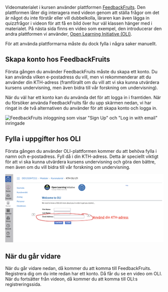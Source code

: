 Videomaterialet i kursen använder plattformen [FeedbackFruits][fbf]. Den 
plattformen låter dig interagera med videon genom att ställa frågor om det är 
något du inte förstår eller vill dubbelkolla, läraren kan även lägga in 
quizzfrågor i videon för att få en bild över hur väl klassen hänger med i 
materialet. På nästa sida finns en video som exempel, den introducerar den 
andra plattformen vi använder, [Open Learning Initiative (OLI)][oli].

För att använda plattformarna måste du dock fylla i några saker manuellt.

[fbf]: https://feedbackfruits.com/interactive-video
[oli]: https://oli.cmu.edu/

## Skapa konto hos FeedbackFruits

Första gången du använder FeedbackFruits måste du skapa ett konto. Du kan 
använda vilken e-postadress du vill, men vi rekommenderar att du använder din 
KTH-adress (framförallt om du vill att vi ska kunna utvärdera kursens 
undervisning, men även bidra till vår forskning om undervisning).

När du väl har ett konto kan du använda det för att logga in i framtiden. När 
du försöker använda FeedbackFruits får du upp skärmen nedan, vi har ringat in 
de två alternativen du använder för att skapa konto och logga in.

![FeedbackFruits inloggning som visar "Sign Up" och "Log in with email" 
inringade][fbf-login]

[fbf-login]: https://github.com/dbosk/intropy/raw/master/modules/overview/fbf.png


## Fylla i uppgifter hos OLI

Första gången du använder OLI-plattformen kommer du att behöva fylla i namn och 
e-postadress. Fyll då i din KTH-adress. Detta är speciellt viktigt för att vi 
ska kunna utvärdera kursens undervisning och göra den bättre, men även om du 
vill bidra till vår forskning om undervisning.

![OLI:s första-gången-registrering][oli-reg]

[oli-reg]: https://github.com/dbosk/intropy/raw/master/modules/overview/OLI.png

## När du går vidare

När du går vidare nedan, då kommer du att komma till FeedbackFruits. Registrera 
dig om du inte redan har ett konto. Då får du se en video om OLI. När du 
fortsätter från videon, då kommer du att komma till OLI:s registreringssida.

